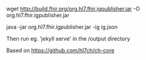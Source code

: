 wget http://build.fhir.org/org.hl7.fhir.igpublisher.jar -O org.hl7.fhir.igpublisher.jar

java -jar org.hl7.fhir.igpublisher.jar -ig ig.json

Then run eg. 'jekyll serve' in the /output directory






Based on https://github.com/hl7ch/ch-core
